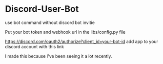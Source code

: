 # Discord-User-Bot
use bot command without discord bot invitie


Put your bot token and webhook url in the libs/config.py file

https://discord.com/oauth2/authorize?client_id=your-bot-id add app to your discord account with this link

I made this because I've been seeing it a lot recently.
